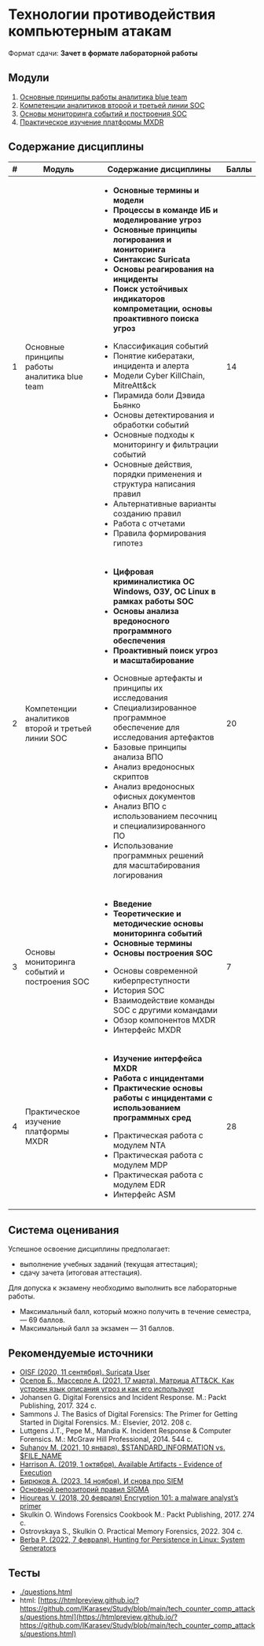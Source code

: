 # Технологии противодействия компьютерным атакам

Формат сдачи: **Зачет в формате лабораторной работы**

## Модули

1. [Основные принципы работы аналитика blue team](./01_Осн_принципы_раб_аналитика_blue_team.md)
1. [Компетенции аналитиков второй и третьей линии SOC](./02_Комп_аналитиков_2_3_линии_SOC.md)
1. [Основы мониторинга событий и построения SOC](./03_Основы_мон_соб_постр_SOC.md)
1. [Практическое изучение платформы MXDR](./04_Практическое_изучение_платформы_MXDR.md)

## Содержание дисциплины

<table>
    <thead>
        <tr>
            <th>#</th>
            <th>Модуль</th>
            <th>Содержание дисциплины</th>
            <th>Баллы</th>
        </tr>
    </thead>
    <tbody>
        <tr>
            <td>1</td>
            <td>Основные принципы работы аналитика blue team</td>
            <td>
                <p><strong>
                    <ul>
                        <li>Основные термины и модели</li>
                        <li>Процессы в команде ИБ и моделирование угроз</li>
                        <li>Основные принципы логирования и мониторинга</li>
                        <li>Синтаксис Suricata</li>
                        <li>Основы реагирования на инциденты</li>
                        <li>Поиск устойчивых индикаторов компрометации, основы проактивного поиска угроз</li>
                    </ul>
                </strong></p>
                <p>
                    <ul>
                        <li>Классификация событий</li>
                        <li>Понятие кибератаки, инцидента и алерта</li>
                        <li>Модели Cyber KillChain, MitreAtt&ck</li>
                        <li>Пирамида боли Дэвида Бьянко</li>
                        <li>Основы детектирования и обработки событий</li>
                        <li>Основные подходы к мониторингу и фильтрации событий</li>
                        <li>Основные действия, порядки применения и структура написания правил</li>
                        <li>Альтернативные варианты созданию правил</li>
                        <li>Работа с отчетами</li>
                        <li>Правила формирования гипотез</li>
                    </ul>
                </p>
            </td>
            <td>14</td>
        </tr>
        <tr>
            <td>2</td>
            <td>Компетенции аналитиков второй и третьей линии SOC</td>
            <td>
                <p><strong>
                    <ul>
                        <li>Цифровая криминалистика ОС Windows, ОЗУ, ОС Linux в рамках работы SOC</li>
                        <li>Основы анализа вредоносного программного обеспечения</li>
                        <li>Проактивный поиск угроз и масштабирование</li>
                    </ul>
                </strong></p>
                <p>
                    <ul>
                        <li>Основные артефакты и принципы их исследования</li>
                        <li>Специализированное программное обеспечение для исследования артефактов</li>
                        <li>Базовые принципы анализа ВПО</li>
                        <li>Анализ вредоносных скриптов</li>
                        <li>Анализ вредоносных офисных документов</li>
                        <li>Анализ ВПО с использованием песочниц и специализированного ПО</li>
                        <li>Использование программных решений для масштабирования логирования</li>
                    </ul>
                </p>
            </td>
            <td>20</td>
        </tr>
        <tr>
            <td>3</td>
            <td>Основы мониторинга событий и построения SOC</td>
            <td>
                <p><strong>
                    <ul>
                        <li>Введение</li>
                        <li>Теоретические и методические основы мониторинга событий</li>
                        <li>Основные термины</li>
                        <li>Основы построения SOC</li>
                    </ul>
                </strong></p>
                <p>
                    <ul>
                        <li>Основы современной киберпреступности</li>
                        <li>История SOC</li>
                        <li>Взаимодействие команды SOC с другими командами</li>
                        <li>Обзор компонентов MXDR</li>
                        <li>Интерфейс MXDR</li>
                    </ul>
                </p>
            </td>
            <td>7</td>
        </tr>
        <tr>
            <td>4</td>
            <td>Практическое изучение платформы MXDR</td>
            <td>
                <p><strong>
                    <ul>
                        <li>Изучение интерфейса MXDR</li>
                        <li>Работа с инцидентами</li>
                        <li>Практические основы работы с инцидентами с использованием программных сред</li>
                    </ul>
                </strong></p>
                <p>
                    <ul>
                        <li>Практическая работа с модулем NTA</li>
                        <li>Практическая работа с модулем MDP</li>
                        <li>Практическая работа с модулем EDR</li>
                        <li>Интерфейс ASM</li>
                    </ul>
                </p>
            </td>
            <td>28</td>
        </tr>
    </tbody>
</table>

## Система оценивания

Успешное освоение дисциплины предполагает:
- выполнение учебных заданий (текущая аттестация);
- сдачу зачета (итоговая аттестация).

Для допуска к экзамену необходимо выполнить все лабораторные работы.
- Максимальный балл, который можно получить в течение семестра, — 69 баллов.
- Максимальный балл за экзамен — 31 баллов.

## Рекомендуемые источники

- [OISF (2020, 11 сентября). Suricata User](https://docs.suricata.io/_/downloads/en/suricata-6.0.0-rc1/pdf/)
- [Осепов Б., Массерле А. (2021, 17 марта). Матрица ATT&CK. Как устроен язык описания угроз и как его используют](https://xakep.ru/2021/03/17/mitre-att-ck/)
- Johansen G. Digital Forensics and Incident Response. М.: Packt Publishing, 2017. 324 c.
- Sammons J. The Basics of Digital Forensics: The Primer for Getting Started in Digital Forensics. M.: Elsevier, 2012. 208 c.
- Luttgens J.T., Pepe M., Mandia K. Incident Response & Computer Forensics. M.: McGraw Hill Professional, 2014. 544 c.
- [Suhanov M. (2021, 10 января). $STANDARD_INFORMATION vs. $FILE_NAME](https://dfir.ru/2021/01/10/standard_information-vs-file_name/)
- [Harrison A. (2019, 1 октября). Available Artifacts - Evidence of Execution](https://blog.1234n6.com/2018/10/available-artifacts-evidence-of.html)
- [Бирюков А. (2023, 14 ноября). И снова про SIEM](https://habr.com/ru/companies/otus/articles/773430/)
- [Основной репозиторий правил SIGMA](https://github.com/SigmaHQ/sigma)
- [Hioureas V. (2018, 20 февраля) Encryption 101: a malware analyst’s primer](https://www.malwarebytes.com/blog/news/2018/02/encryption-101-malware-analysts-primer)
- Skulkin O. Windows Forensics Cookbook M.: Packt Publishing, 2017. 274 c.
- Ostrovskaya S., Skulkin O. Practical Memory Forensics, 2022. 304 c.
- [Berba P. (2022, 7 февраля). Hunting for Persistence in Linux: System Generators](https://pberba.github.io/security/2022/02/07/linux-threat-hunting-for-persistence-systemd-generators/)

## Тесты

- [./questions.html](./questions.html)
- html: [https://htmlpreview.github.io/?https://github.com/IKarasev/Study/blob/main/tech_counter_comp_attacks/questions.html](https://htmlpreview.github.io/?https://github.com/IKarasev/Study/blob/main/tech_counter_comp_attacks/questions.html) 
